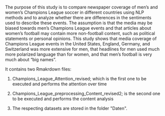 The purpose of this study is to compare newspaper coverage of men’s and women’s Champions
League soccer in different countries using NLP methods and to analyze whether there are
differences in the sentiments used to describe these events. The assumption is that the media
may be biased towards men’s Champions League events and that articles about women’s football
may contain more non-football content, such as political statements or personal opinions. This
study shows that media coverage of Champions League events in the United States, England,
Germany, and Switzerland was more extensive for men, that headlines for men used much more
polarized language than for women, and that men’s football is very much about “big names”.


It contains two Rmakrdown files:
1) Champions_League_Attention_revised; which is the first one to be executed and performs the attention over time
2) Champions_League_preprocessing_Content_revised2; is the second one to be executed and performs the content analysis

3) The respecting datasets are stored in the folder "Daten".
